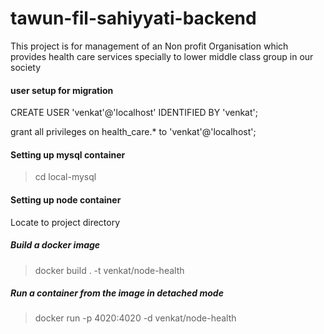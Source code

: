 # tawun-fil-sahiyyati-backend
This project is for management of an Non profit Organisation which provides health care services specially to lower middle class group in our society



#### user setup for migration

CREATE USER 'venkat'@'localhost' IDENTIFIED BY 'venkat';

grant all privileges on health_care.* to 'venkat'@'localhost';

#### Setting up mysql container

> cd local-mysql

#### Setting up node container

Locate to project directory 

##### Build a docker image

> docker build . -t venkat/node-health 

##### Run a container from the image in detached mode

> docker run -p 4020:4020 -d venkat/node-health



